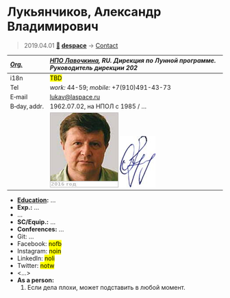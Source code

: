 # Лукьянчиков, Александр Владимирович
> 2019.04.01 **[🚀](../index/index.md) [despace](index.md)** → [Contact](contact.md)

|*[Org.](contact.md)*|*[НПО Лавочкина](zz_lav.md), RU. Дирекция по Лунной программе. Руководитель дирекции 202*|
|:--|:--|
|i18n| <mark>TBD</mark> |
|Tel| *work:* 44-59; *mobile:* +7(910)491-43-73 |
|E‑mail| <lukav@laspace.ru> |
|B‑day, addr.| 1962.07.02, на НПОЛ с 1985 / … |
|| [![](f/contact/l/lukyanchikov1_photo_thumb.jpg)](f/contact/l/lukyanchikov1_photo.jpg) [![](f/contact/l/lukyanchikov1_sign_thumb.jpg)](f/contact/l/lukyanchikov1_sign.png) |

   - **[Education](edu.md):** …
   - **Exp.:** …
   - …
   - **SC/Equip.:** …
   - **Conferences:** …
   - Git: …
   - Facebook: <mark>nofb</mark>
   - Instagram: <mark>noin</mark>
   - LinkedIn: <mark>noli</mark>
   - Twitter: <mark>notw</mark>
   - <…>
   - **As a person:**
      1. Если дела плохи, может подставить в любой момент.
